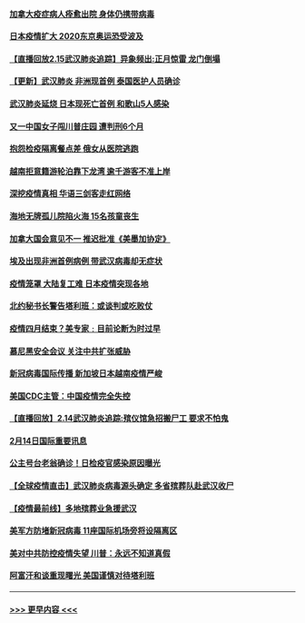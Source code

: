 #### [加拿大疫症病人痊愈出院 身体仍携带病毒](../pages/prog202/a102778061.md?t=02160222) 
#### [日本疫情扩大 2020东京奥运恐受波及](../pages/prog202/a102778049.md?t=02160222) 
#### [【直播回放2.15武汉肺炎追踪】异象频出:正月惊雷 龙门倒塌](../pages/prog202/a102777974.md?t=02160222) 
#### [【更新】武汉肺炎 非洲现首例 泰国医护人员确诊](../pages/prog202/a102770740.md?t=02160222) 
#### [武汉肺炎延烧 日本现死亡首例 和歌山5人感染](../pages/prog202/a102777815.md?t=02160222) 
#### [又一中国女子闯川普庄园 遭判刑6个月](../pages/prog202/a102777673.md?t=02160222) 
#### [抱怨检疫隔离餐点差 俄女从医院逃跑](../pages/prog202/a102777667.md?t=02160222) 
#### [越南拒意籍游轮泊靠下龙湾 逾千游客不准上岸](../pages/prog202/a102777646.md?t=02160222) 
#### [深挖疫情真相 华语三剑客走红网络](../pages/prog202/a102777624.md?t=02160222) 
#### [海地无牌孤儿院陷火海 15名孩童丧生](../pages/prog202/a102777620.md?t=02160222) 
#### [加拿大国会意见不一 推迟批准《美墨加协定》](../pages/prog202/a102777575.md?t=02160222) 
#### [埃及出现非洲首例病例 带武汉病毒却无症状](../pages/prog202/a102777559.md?t=02160222) 
#### [疫情笼罩 大陆复工难 日本疫情突现各地](../pages/prog202/a102777455.md?t=02160222) 
#### [北约秘书长警告塔利班：或谈判或吃败仗](../pages/prog202/a102777442.md?t=02160222) 
#### [疫情四月结束？美专家﹕目前论断为时过早](../pages/prog202/a102777248.md?t=02160222) 
#### [慕尼黑安全会议 关注中共扩张威胁](../pages/prog202/a102777254.md?t=02160222) 
#### [新冠病毒国际传播 新加坡日本越南疫情严峻](../pages/prog202/a102777245.md?t=02160222) 
#### [美国CDC主管：中国疫情完全失控](../pages/prog202/a102777236.md?t=02160222) 
#### [【直播回放】2.14武汉肺炎追踪:殡仪馆急招搬尸工 要求不怕鬼](../pages/prog202/a102777141.md?t=02160222) 
#### [2月14日国际重要讯息](../pages/prog202/a102777073.md?t=02160222) 
#### [公主号台老翁确诊！日检疫官感染原因曝光](../pages/prog202/a102777075.md?t=02160222) 
#### [【全球疫情直击】武汉肺炎病毒源头确定 多省殡葬队赴武汉收尸](../pages/prog202/a102777026.md?t=02160222) 
#### [【疫情最前线】多地殡葬业急援武汉](../pages/prog202/a102776986.md?t=02160222) 
#### [美军方防堵新冠病毒 11座国际机场旁将设隔离区](../pages/prog202/a102776870.md?t=02160222) 
#### [美对中共防控疫情失望 川普：永远不知道真假](../pages/prog202/a102776836.md?t=02160222) 
#### [阿富汗和谈重现曙光 美国谨慎对待塔利班](../pages/prog202/a102776748.md?t=02160222) 

----
#### [ >>> 更早内容 <<< ](../indexes/prog202-earlier.md)
